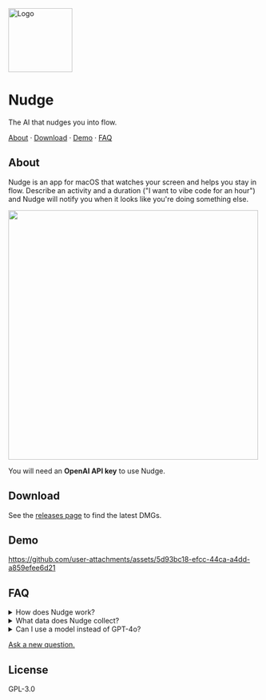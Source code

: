 <img src="https://github.com/user-attachments/assets/1634d175-c6e7-41f7-89d9-ef0a979f0464" width="128" alt="Logo" />

<!-- <h1><code style="text-shadow: 0px 3px 10px rgba(8, 0, 6, 0.35); font-size: 3rem; font-family: ui-monospace, Menlo, monospace; font-weight: 800; background: transparent; color: #4d3e56; padding: 0.2rem 0.2rem; border-radius: 6px">Nudge</code></h1> -->

# Nudge

The AI that nudges you into flow.

<p align="left">
  <a href="#about">About</a>
  ·
  <a href="#download">Download</a>
  ·
  <a href="#demo">Demo</a>
  ·
  <a href="#faq">FAQ</a>
</p>
</p>

## About

Nudge is an app for macOS that watches your screen and helps you stay in flow. Describe an activity and a duration ("I want to vibe code for an hour") and Nudge will notify you when it looks like you're doing something else.

<p>
<img src="https://github.com/user-attachments/assets/ca091ed8-d4c7-4e53-9570-6db4f4b34f6a" width="500" />
</p>

You will need an **OpenAI API key** to use Nudge.

## Download

See the [releases page](https://github.com/felipap/nudge/releases/latest) to find the latest DMGs.

## Demo

https://github.com/user-attachments/assets/5d93bc18-efcc-44ca-a4dd-a859efee6d21

## FAQ

<details>
  <summary>
    How does Nudge work?
  </summary>
  <p>
    Nudge takes a picture of your screen every few seconds, then asks GPT-4o if it looks like you're engaged in the activity you chose for yourself. If not, Nudge sends you a notification.
    The default frequency of capture is one minute, but you can modify this in the app settings.</p>
</details>
<details>
  <summary>
    What data does Nudge collect?
  </summary>
  <p>
    Nudge has no external servers today. All the screenshots are exchanged directly between your computer and OpenAI's servers. Nudge does not retain screenshots inside of your computer either. The data sent to 4o may be accessible by the owner of the API key you enter.
  </p>
</details>
<details>
  <summary>
    Can I use a model instead of GPT-4o?
  </summary>
  <p>
    Not today but I will ship this if enough users ask for it. [File an issue.](https://github.com/felipap/nudge/issues/new)
  </p>
</details>

[Ask a new question.](https://github.com/felipap/nudge/discussions/new/choose)

<!--

## Development

[![License](https://img.shields.io/badge/license-Apache%202.0-blue)](LICENSE)
[![Build Status](https://img.shields.io/github/actions/workflow/status/felipap/compass/build-nudge.yml)](https://github.com/felipap/compass/actions)
-->

## License

GPL-3.0

<!-- Intelligent tools for productivity. -->

<!--
## todos

A simple to-do app with MCP support. 📝
-->

<!-- ## nudge

An AI that watches your computer and prevents distractions. 👉 -->
